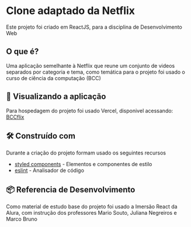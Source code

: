 # Clone adaptado da Netflix

Este projeto foi criado em ReactJS, para a disciplina de Desenvolvimento Web

## O que é?

Uma aplicação semelhante à Netflix que reune um conjunto de videos separados por categoria e tema, como temática para o projeto foi usado o curso de ciência da computação (BCC)

## 🚀 Visualizando a aplicação

Para hospedagem do projeto foi usado Vercel, disponivel acessando: [BCCflix](https://bccflix.vercel.app/)

## 🛠️ Construído com

Durante a criação do projeto formam usado os seguintes recursos

* [styled components](https://styled-components.com/) - Elementos e componentes de estilo
* [eslint](https://eslint.org/) - Analisador de código

## 📦 Referencia de Desenvolvimento

Como material de estudo base do projeto foi usado a Imersão React da Alura, com instrução dos professores Mario Souto, Juliana Negreiros e Marco Bruno

